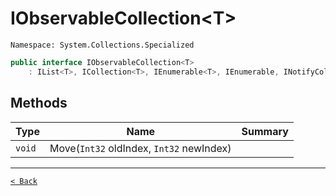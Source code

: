 # IObservableCollection&lt;T&gt;

`Namespace: System.Collections.Specialized`

```csharp
public interface IObservableCollection<T>
    : IList<T>, ICollection<T>, IEnumerable<T>, IEnumerable, INotifyCollectionChanged, INotifyPropertyChanged
```

## Methods

| Type | Name | Summary |
| --- | --- | --- |
| `void` | Move(`Int32` oldIndex, `Int32` newIndex) |  |

---

[`< Back`](../README.md)
